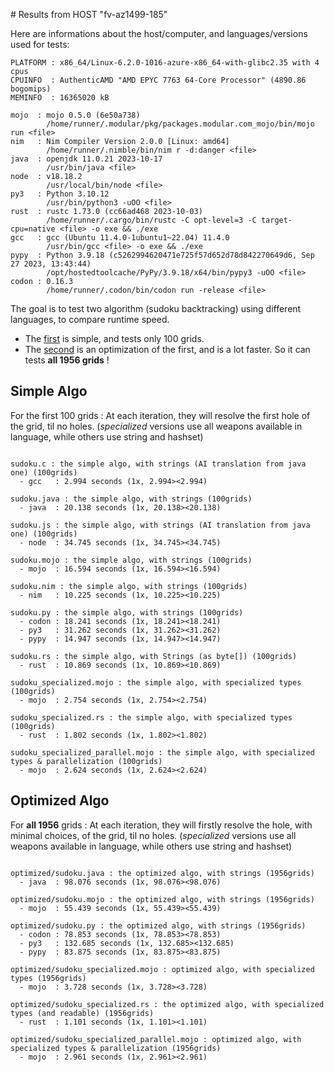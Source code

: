 
# Results from HOST "fv-az1499-185"

Here are informations about the host/computer, and languages/versions used for tests:
```
PLATFORM : x86_64/Linux-6.2.0-1016-azure-x86_64-with-glibc2.35 with 4 cpus
CPUINFO  : AuthenticAMD "AMD EPYC 7763 64-Core Processor" (4890.86 bogomips)
MEMINFO  : 16365020 kB

mojo  : mojo 0.5.0 (6e50a738)
        /home/runner/.modular/pkg/packages.modular.com_mojo/bin/mojo run <file>
nim   : Nim Compiler Version 2.0.0 [Linux: amd64]
        /home/runner/.nimble/bin/nim r -d:danger <file>
java  : openjdk 11.0.21 2023-10-17
        /usr/bin/java <file>
node  : v18.18.2
        /usr/local/bin/node <file>
py3   : Python 3.10.12
        /usr/bin/python3 -uOO <file>
rust  : rustc 1.73.0 (cc66ad468 2023-10-03)
        /home/runner/.cargo/bin/rustc -C opt-level=3 -C target-cpu=native <file> -o exe && ./exe
gcc   : gcc (Ubuntu 11.4.0-1ubuntu1~22.04) 11.4.0
        /usr/bin/gcc <file> -o exe && ./exe
pypy  : Python 3.9.18 (c5262994620471e725f57d652d78d842270649d6, Sep 27 2023, 13:43:44)
        /opt/hostedtoolcache/PyPy/3.9.18/x64/bin/pypy3 -uOO <file>
codon : 0.16.3
        /home/runner/.codon/bin/codon run -release <file>

```

The goal is to test two algorithm (sudoku backtracking) using different languages, to compare runtime speed.

- The [first](sudoku.py) is simple, and tests only 100 grids.
- The [second](optimized/sudoku.py) is an optimization of the first, and is a lot faster. So it can tests **all 1956 grids** !

## Simple Algo

For the first 100 grids : At each iteration, they will resolve the first hole of the grid, til no holes.
(*specialized* versions use all weapons available in language, while others use string and hashset)
```

sudoku.c : the simple algo, with strings (AI translation from java one) (100grids)
  - gcc   : 2.994 seconds (1x, 2.994><2.994)

sudoku.java : the simple algo, with strings (100grids)
  - java  : 20.138 seconds (1x, 20.138><20.138)

sudoku.js : the simple algo, with strings (AI translation from java one) (100grids)
  - node  : 34.745 seconds (1x, 34.745><34.745)

sudoku.mojo : the simple algo, with strings (100grids)
  - mojo  : 16.594 seconds (1x, 16.594><16.594)

sudoku.nim : the simple algo, with strings (100grids)
  - nim   : 10.225 seconds (1x, 10.225><10.225)

sudoku.py : the simple algo, with strings (100grids)
  - codon : 18.241 seconds (1x, 18.241><18.241)
  - py3   : 31.262 seconds (1x, 31.262><31.262)
  - pypy  : 14.947 seconds (1x, 14.947><14.947)

sudoku.rs : the simple algo, with Strings (as byte[]) (100grids)
  - rust  : 10.869 seconds (1x, 10.869><10.869)

sudoku_specialized.mojo : the simple algo, with specialized types (100grids)
  - mojo  : 2.754 seconds (1x, 2.754><2.754)

sudoku_specialized.rs : the simple algo, with specialized types (100grids)
  - rust  : 1.802 seconds (1x, 1.802><1.802)

sudoku_specialized_parallel.mojo : the simple algo, with specialized types & parallelization (100grids)
  - mojo  : 2.624 seconds (1x, 2.624><2.624)

```

## Optimized Algo

For **all 1956** grids : At each iteration, they will firstly resolve the hole, with minimal choices, of the grid, til no holes.
(*specialized* versions use all weapons available in language, while others use string and hashset)

```

optimized/sudoku.java : the optimized algo, with strings (1956grids)
  - java  : 98.076 seconds (1x, 98.076><98.076)

optimized/sudoku.mojo : the optimized algo, with strings (1956grids)
  - mojo  : 55.439 seconds (1x, 55.439><55.439)

optimized/sudoku.py : the optimized algo, with strings (1956grids)
  - codon : 78.853 seconds (1x, 78.853><78.853)
  - py3   : 132.685 seconds (1x, 132.685><132.685)
  - pypy  : 83.875 seconds (1x, 83.875><83.875)

optimized/sudoku_specialized.mojo : optimized algo, with specialized types (1956grids)
  - mojo  : 3.728 seconds (1x, 3.728><3.728)

optimized/sudoku_specialized.rs : the optimized algo, with specialized types (and readable) (1956grids)
  - rust  : 1.101 seconds (1x, 1.101><1.101)

optimized/sudoku_specialized_parallel.mojo : optimized algo, with specialized types & parallelization (1956grids)
  - mojo  : 2.961 seconds (1x, 2.961><2.961)

```


